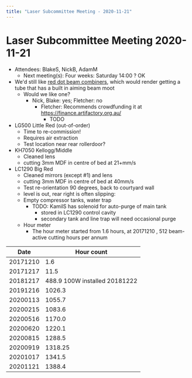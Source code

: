 ```yaml
---
title: "Laser Subcommittee Meeting - 2020-11-21"
---
```

# Laser Subcommittee Meeting 2020-11-21

-   Attendees: BlakeS, NickB, AdamM
    -   Next meeting(s): Four weeks: Saturday 14:00 ? OK
-   We'd still like [red dot beam combiners](/subcommittee/laser-minutes-20191216), which would render getting a tube that has a built in aiming beam moot
    -   Would we like one?
        -   Nick, Blake: yes; Fletcher: no
            -   Fletcher: Recommends crowdfunding it at <https://finance.artifactory.org.au/>
                -   TODO
-   LG500 Little Red (out-of-order)
    -   Time to re-commission!
    -   Requires air extraction
    -   Test location near rear rollerdoor?
-   KH7050 Kellogg/Middle
    -   Cleaned lens
    -   cutting 3mm MDF in centre of bed at 21+mm/s
-   LC1290 Big Red
    -   Cleaned mirrors (except \#1) and lens
    -   cutting 3mm MDF in centre of bed at 40mm/s
    -   Test re-orientation 90 degrees, back to courtyard wall
    -   level is out, rear right is often slipping:
    -   Empty compressor tanks, water trap
        -   TODO: KamilS has solenoid for auto-purge of main tank
            -   stored in LC1290 control cavity
            -   secondary tank and line trap will need occasional purge
    -   Hour meter
        -   The hour meter started from 1.6 hours, at 20171210 , 512 beam-active cutting hours per annum

| Date     | Hour count                    |
|----------|-------------------------------|
| 20171210 | 1.6                           |
| 20171217 | 11.5                          |
| 20181217 | 488.9 100W installed 20181222 |
| 20191216 | 1026.3                        |
| 20200113 | 1055.7                        |
| 20200215 | 1083.6                        |
| 20200516 | 1170.0                        |
| 20200620 | 1220.1                        |
| 20200815 | 1288.5                        |
| 20200919 | 1318.25                       |
| 20201017 | 1341.5                        |
| 20201121 | 1388.4                        |
